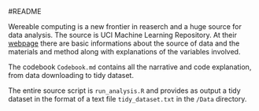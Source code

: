 #README

Wereable computing is a new frontier in reaserch and a huge source for data analysis. The source is UCI Machine Learning Repository. At their [webpage][link] there are basic informations about the source of data and the materials and method along with explanations of the variables involved. 

The codebook `Codebook.md` contains all the narrative and code explanation, from data downloading to tidy dataset. 

The entire source script is `run_analysis.R` and provides as output a tidy dataset in the format of a text file `tidy_dataset.txt` in the `/Data` directory.

[link]:http://archive.ics.uci.edu/ml/datasets/Human+Activity+Recognition+Using+Smartphones